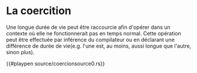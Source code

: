 # La coercition

Une longue durée de vie peut être raccourcie afin d'opérer dans un contexte où elle ne fonctionnerait pas en temps normal. Cette opération peut être effectuée par inférence du compilateur ou en déclarant une différence de durée de vie(e.g. l'une est, au moins, aussi longue que l'autre, sinon plus).

{{#playpen source/coercionsource0.rs}}
